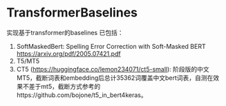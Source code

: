 # TransformerBaselines

实现基于transformer的baselines
已包括：
1. SoftMaskedBert: Spelling Error Correction with Soft-Masked BERT https://arxiv.org/pdf/2005.07421.pdf
2. T5/MT5
3. CT5 (https://huggingface.co/lemon234071/ct5-small): 阶段版的中文MT5，截断词表和embedding后总计35362词覆盖中文bert词表，自测在效果不差于mt5，截断方式参考的https://github.com/bojone/t5_in_bert4keras。